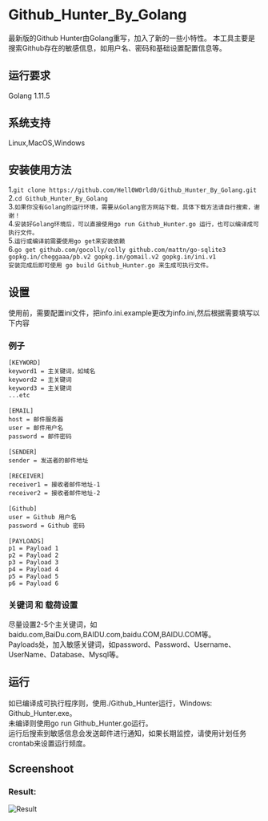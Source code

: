 # Github_Hunter_By_Golang
最新版的Github Hunter由Golang重写，加入了新的一些小特性。
本工具主要是搜索Github存在的敏感信息，如用户名、密码和基础设置配置信息等。
## 运行要求
Golang 1.11.5 <br>
## 系统支持
Linux,MacOS,Windows<br>
## 安装使用方法
1.`git clone https://github.com/Hell0W0rld0/Github_Hunter_By_Golang.git`<br>
2.`cd Github_Hunter_By_Golang`<br>
3.`如果你没有Golang的运行环境，需要从Golang官方网站下载，具体下载方法请自行搜索，谢谢！`<br>
4.`安装好Golang环境后，可以直接使用go run Github_Hunter.go 运行，也可以编译成可执行文件。`<br>
5.`运行或编译前需要使用go get来安装依赖`<br>
6.`go get github.com/gocolly/colly github.com/mattn/go-sqlite3 gopkg.in/cheggaaa/pb.v2 gopkg.in/gomail.v2 gopkg.in/ini.v1 `<br>
  `安装完成后即可使用 go build Github_Hunter.go 来生成可执行文件。`
## 设置
使用前，需要配置ini文件，把info.ini.example更改为info.ini,然后根据需要填写以下内容
### 例子
`[KEYWORD]`<br>
`keyword1 = 主关键词，如域名`<br>
`keyword2 = 主关键词`<br>
`keyword3 = 主关键词`<br>
`...etc`<br>
<br>
`[EMAIL]`<br>
`host = 邮件服务器`<br>
`user = 邮件用户名`<br>
`password = 邮件密码`<br>
<br>
`[SENDER]`<br>
`sender = 发送者的邮件地址`<br>
<br>
`[RECEIVER]`<br>
`receiver1 = 接收者邮件地址-1`<br>
`receiver2 = 接收者邮件地址-2`<br>
<br>
`[Github]`<br>
`user = Github 用户名`<br>
`password = Github 密码`<br>
<br>
`[PAYLOADS]`<br>
`p1 = Payload 1`<br>
`p2 = Payload 2`<br>
`p3 = Payload 3`<br>
`p4 = Payload 4`<br>
`p5 = Payload 5`<br>
`p6 = Payload 6`<br>
### 关键词 和 载荷设置
尽量设置2-5个主关键词，如baidu.com,BaiDu.com,BAIDU.com,baidu.COM,BAIDU.COM等。<br>
Payloads处，加入敏感关键词，如password、Password、Username、UserName、Database、Mysql等。<br>
## 运行
如已编译成可执行程序则，使用./Github_Hunter运行，Windows: Github_Hunter.exe。<br>
未编译则使用go run Github_Hunter.go运行。<br>
运行后搜索到敏感信息会发送邮件进行通知，如果长期监控，请使用计划任务crontab来设置运行频度。<br>
## Screenshoot
### Result:
![Result](https://github.com/Hell0W0rld0/Github_Hunter_By_Golang/blob/master/screenshot.jpg)
